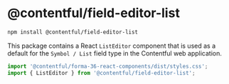 # @contentful/field-editor-list

```bash
npm install @contentful/field-editor-list
```

This package contains a React `ListEditor` component that is used as a default for the `Symbol / List` field type in the Contentful web application.

```js
import '@contentful/forma-36-react-components/dist/styles.css';
import { ListEditor } from '@contentful/field-editor-list';
```
